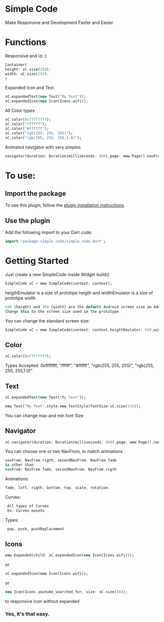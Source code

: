 # Simple Code

Make Responsive and Development Faster and Easier

# Functions
Responsive and izi :)
```dart
Container(
height: sC.size(250),
width: sC.size(250),
)
```

Expanded Icon and Text
```dart
sC.expandedText(new Text("My Text")); 
sC.expandedIcon(new Icon(Icons.wifi));
```

All Color types
```dart
sC.color(0xffffffff); 
sC.color("ffffff"); 
sC.color("#ffffff"); 
sC.color("rgb(255, 255, 255)"); 
sC.color("rgb(255, 255, 255,1.0)"); 
``` 

Animated navigator with very simples
```dart
navigator(duration: Duration(milliseconds: 800),page: new Page(),navFrom: NavFrom.rigth,curves: Curves.elasticOut); 
``` 

# To use:

## Import the package
To use this plugin, follow the [plugin installation instructions](https://pub.dev/packages/simple_code#-installing-tab-).

## Use the plugin
Add the following import to your Dart code:
```dart
import 'package:simple_code/simple_code.dart';
```
# Getting Started

Just create a new SimpleCode inside Widget build()

```dart
SimpleCode sC = new SimpleCode(context: context);
``` 
heigthEmulator is a size of prototipe heigth and
widthEmulator is a size of prototipe width
```dart
640 (height) and 360 (width) are the default Android screen size in Adobe XD.
Change this to the screen size used in the prototype.
``` 

You can change the standard screen size: 
```dart
SimpleCode sC = new SimpleCode(context: context,heigthEmulator: 640,widthEmulator: 360);
``` 

## Color
```dart
sC.color(0xffffffff); 
``` 
Types Accepted: 0xffffffff, "ffffff", "#ffffff", "rgb(255, 255, 255)", "rgb(255, 255, 255,1.0)"

## Text
```dart
sC.expandedText(new Text("My Text")); 
``` 
```dart
new Text("My Text",style:new TextStyle(fontSize:sC.size(15))); 
``` 

You can change max and min font Size

## Navigator
```dart
sC.navigator(duration: Duration(milliseconds: 800),page: new Page(),navFrom: NavFrom.rigth,curves: Curves.elasticOut);
``` 
You can choose one or two NavFrom, to match animations
```dart
navFrom: NavFrom.rigth, secondNavFrom: NavFrom.fade 
is other than
navFrom: NavFrom.fade, secondNavFrom: NavFrom.rigth
``` 

Animations:
```dart
fade, left, rigth, bottom, top, scale, rotation,
``` 
Curves:
```dart
 All types of Curves
 Ex: Curves.easeIn
``` 

Types:
    
```dart
 pop, push, pushReplacement
``` 
## Icons
```dart
new Expanded(child: sC.expandedIcon(new Icon(Icons.wifi))); 
``` 
or
```dart
sC.expandedIcon(new Icon(Icons.wifi));
``` 
or
```dart
new Icon(Icons.youtube_searched_for, size: sC.size(50));
``` 
to responsive icon without expanded

### Yes, it's that easy.